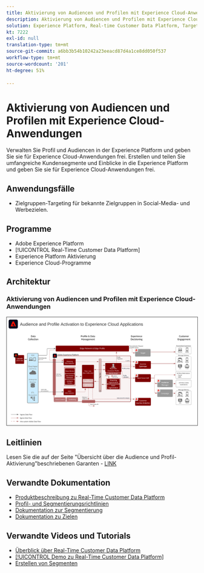 ```yaml
---
title: Aktivierung von Audiencen und Profilen mit Experience Cloud-Anwendungen
description: Aktivierung von Audiencen und Profilen mit Experience Cloud-Anwendungen
solution: Experience Platform, Real-time Customer Data Platform, Target, Audience Manager, Analytics, Experience Cloud Services
kt: 7222
exl-id: null
translation-type: tm+mt
source-git-commit: a6bb3b54b10242a23eeacd87d4a1ce8dd050f537
workflow-type: tm+mt
source-wordcount: '201'
ht-degree: 51%

---
```


# Aktivierung von Audiencen und Profilen mit Experience Cloud-Anwendungen

Verwalten Sie Profil und Audiencen in der Experience Platform und geben Sie sie für Experience Cloud-Anwendungen frei. Erstellen und teilen Sie umfangreiche Kundensegmente und Einblicke in die Experience Platform und geben Sie sie für Experience Cloud-Anwendungen frei.

## Anwendungsfälle

* Zielgruppen-Targeting für bekannte Zielgruppen in Social-Media- und Werbezielen.

## Programme

* Adobe Experience Platform
* [!UICONTROL Real-Time Customer Data Platform]
* Experience Platform Aktivierung
* Experience Cloud-Programme

## Architektur

### Aktivierung von Audiencen und Profilen mit Experience Cloud-Anwendungen

<img src="assets/activation+apps.svg" alt="Referenzarchitektur für die Aktivierung von Audience und Profil mit Experience Cloud-Anwendungen" style="border:1px solid #4a4a4a" />
<br>

## Leitlinien

Lesen Sie die auf der Seite &quot;Übersicht über die Audience und Profil-Aktivierung&quot;beschriebenen Garanten - [LINK](overview.md)

## Verwandte Dokumentation

* [Produktbeschreibung zu Real-Time Customer Data Platform](https://helpx.adobe.com/de/legal/product-descriptions/real-time-customer-data-platform.html)
* [Profil- und Segmentierungsrichtlinien](https://experienceleague.adobe.com/docs/experience-platform/profile/guardrails.html?lang=de)
* [Dokumentation zur Segmentierung](https://experienceleague.adobe.com/docs/experience-platform/segmentation/api/streaming-segmentation.html?lang=de)
* [Dokumentation zu Zielen](https://experienceleague.adobe.com/docs/experience-platform/destinations/catalog/overview.html?lang=de)

## Verwandte Videos und Tutorials

* [Überblick über Real-Time Customer Data Platform](https://experienceleague.adobe.com/docs/platform-learn/tutorials/application-services/rtcdp/understanding-the-real-time-customer-data-platform.html?lang=de)
* [[!UICONTROL Demo zu Real-Time Customer Data Platform]](https://experienceleague.adobe.com/docs/platform-learn/tutorials/application-services/rtcdp/demo.html?lang=de)
* [Erstellen von Segmenten](https://experienceleague.adobe.com/docs/platform-learn/tutorials/segments/create-segments.html?lang=de)
